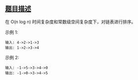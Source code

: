 ## [题目描述](https://leetcode-cn.com/problems/sort-list/)
在 O(n log n) 时间复杂度和常数级空间复杂度下，对链表进行排序。

示例 1:
```text
输入: 4->2->1->3
输出: 1->2->3->4
```

示例 2:
```text
输入: -1->5->3->4->0
输出: -1->0->3->4->5
```
